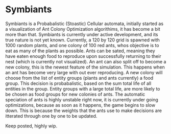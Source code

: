 # Symbiants

Symbiants is a Probabalistic (Stoastic) Cellular automata, initially started as a visualization of Ant Colony Optimization algorithims,
it has become a bit more than that. Symbiants is currently under active development, and its true nature is not yet known.
Currently, a 120 by 120 grid is spawned with 1000 random plants, and one colony of 100 red ants, whos objective is to
eat as many of the plants as possible. Ants can be sated, meaning they have eaten enough food to reproduce upon 
successfully returning to their nest (which is currently not visualized). An ant can also split off to become a new colony, this
is the newest feature of the simulation. This happens when an ant has become very large with out ever reproducing. A new colony
will choose from the list of entity groups (plants and ants currently) a food group. This decision is probabalistic, based on the sum total life of all entities in the group. Entity groups with a large total life, are more likely to be chosen as food groups for new colonies of ants. The automatic speciation of ants is highly unstable right now, it is currently under going optimizations, because as soon as it happens, the game begins to slow down. This is because the weights that the ants use to make decisions are itterated through one by one to be updated.

Keep posted, highly wip.
